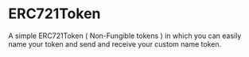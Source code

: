 # ERC721Token
A simple ERC721Token ( Non-Fungible tokens ) in which you can easily name your token and send and receive your custom name token. 
